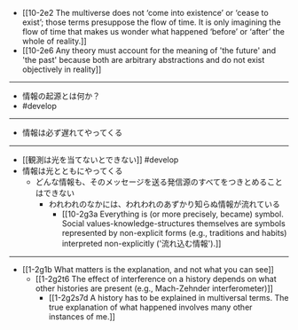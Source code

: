 - [[10-2e2 The multiverse does not ‘come into existence’ or ‘cease to exist’; those terms presuppose the flow of time. It is only imagining the flow of time that makes us wonder what happened ‘before’ or ‘after’ the whole of reality.]]
- [[10-2e6 Any theory must account for the meaning of 'the future' and 'the past' because both are arbitrary abstractions and do not exist objectively in reality]]
---
- 情報の起源とは何か？
- #develop
---
- 情報は必ず遅れてやってくる
---
- [[観測は光を当てないとできない]] #develop
- 情報は光とともにやってくる
  - どんな情報も、そのメッセージを送る発信源のすべてをつきとめることはできない
    - われわれのなかには、われわれのあずかり知らぬ情報が流れている
      - [[10-2g3a Everything is (or more precisely, became) symbol. Social values-knowledge-structures themselves are symbols represented by non-explicit forms (e.g., traditions and habits) interpreted non-explicitly ('流れ込む情報').]]
---
- [[1-2g1b What matters is the explanation, and not what you can see]]
  - [[1-2g2t6 The effect of interference on a history depends on what other histories are present (e.g., Mach-Zehnder interferometer)]]
    - [[1-2g2s7d A history has to be explained in multiversal terms. The true explanation of what happened involves many other instances of me.]]
			